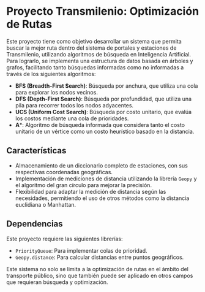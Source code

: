 # Proyecto Transmilenio: Optimización de Rutas

Este proyecto tiene como objetivo desarrollar un sistema que permita buscar la mejor ruta dentro del sistema de portales y estaciones de Transmilenio, utilizando algoritmos de búsqueda en Inteligencia Artificial. Para lograrlo, se implementa una estructura de datos basada en árboles y grafos, facilitando tanto búsquedas informadas como no informadas a través de los siguientes algoritmos:

- **BFS (Breadth-First Search)**: Búsqueda por anchura, que utiliza una cola para explorar los nodos vecinos.
- **DFS (Depth-First Search)**: Búsqueda por profundidad, que utiliza una pila para recorrer todos los nodos adyacentes.
- **UCS (Uniform Cost Search)**: Búsqueda por costo unitario, que evalúa los costos mediante una cola de prioridades.
- **A***: Algoritmo de búsqueda informada que considera tanto el costo unitario de un vértice como un costo heurístico basado en la distancia.

## Características

- Almacenamiento de un diccionario completo de estaciones, con sus respectivas coordenadas geográficas.
- Implementación de mediciones de distancia utilizando la librería `Geopy` y el algoritmo del gran círculo para mejorar la precisión.
- Flexibilidad para adaptar la medición de distancia según las necesidades, permitiendo el uso de otros métodos como la distancia euclidiana o Manhattan.

## Dependencias

Este proyecto requiere las siguientes librerías:

- `PriorityQueue`: Para implementar colas de prioridad.
- `Geopy.distance`: Para calcular distancias entre puntos geográficos.

Este sistema no solo se limita a la optimización de rutas en el ámbito del transporte público, sino que también puede ser aplicado en otros campos que requieran búsqueda y optimización.

